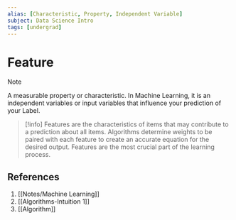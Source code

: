 ```yaml
---
alias: [Characteristic, Property, Independent Variable]
subject: Data Science Intro
tags: [undergrad]
---
```

# Feature

>[!note]
> A measurable property or characteristic. In Machine Learning, it is an independent variables or input variables that influence your prediction of your Label.

> [!info]
> Features are the characteristics of items that may contribute to a prediction about all items. Algorithms determine weights to be paired with each feature to create an accurate equation for the desired output. Features are the most crucial part of the learning process.

## References
1. [[Notes/Machine Learning]]
2. [[Algorithms-Intuition 1]]
3. [[Algorithm]]